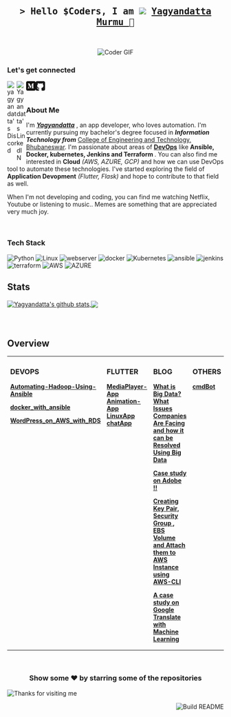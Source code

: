 <!-- Intro  -->
<h2 align="center">
        <samp>&gt; Hello $Coders, I am <img src="https://github.com/TheDudeThatCode/TheDudeThatCode/blob/master/Assets/Hi.gif" width="20px">
                <b><a target="_blank" href="https://www.linkedin.com/in/yagyandatta-murmu/">Yagyandatta Murmu </a>🧑</b>
        </samp>
</h2>
</br>

<!--Header-->

<p align="center">
  <img src="https://media.giphy.com/media/SWoSkN6DxTszqIKEqv/giphy.gif" alt="Coder GIF" width="500">
</p>

<!--social media-->
### **Let's get connected**


<a href="https://discord.gg/VvWzGtWE5k">
  <img align="left" alt="yagyandatta's Discord" width="22px" src="https://raw.githubusercontent.com/peterthehan/peterthehan/master/assets/discord.svg" />
</a>
<a href="https://www.linkedin.com/in/yagyandatta-murmu/">
  <img align="left" alt="Yagyandatta's LinkedIN" width="22px" src="https://raw.githubusercontent.com/peterthehan/peterthehan/master/assets/linkedin.svg" />
</a>
<a href="https://yagyandattamurmu.medium.com/">
  <img align="left" alt="Yagyandatta's Medium" width="22px" src="https://raw.githubusercontent.com/edent/SuperTinyIcons/1609a90daa755d4e9ca3797d09afcfbed245a305/images/svg/medium.svg" />
</a>
<a href="https://github.com/yagyandatta/yagyandatta/">
  <img align="left" alt="Yagyandatta's Github" width="22px" src="https://github.com/edent/SuperTinyIcons/blob/master/images/png/github.png?raw=true" />
</a>

</br></br>

<!--About Me-->

### **About Me**

I'm [***Yagyandatta***](https://www.linkedin.com/in/yagyandatta-murmu/) , an app  developer, who loves automation. I'm currently pursuing my bachelor's degree focused in ***Information Technology from*** [College of Engineering and Technology, Bhubaneswar](https://www.cet.edu.in/). I'm passionate about areas of [<b>DevOps</b>](https://en.wikipedia.org/wiki/DevOps) like <b>Ansible, Docker, kubernetes, Jenkins and Terraform </b>. You can also find me interested in  **Cloud** _(AWS, AZURE, GCP)_ and how we can use DevOps tool to automate these technologies. I've started exploring the field of **Application Devopment** _(Flutter, Flask)_ and hope to contribute to that field as well.

When I'm not developing and coding, you can find me watching Netflix, Youtube or listening to music.. Memes are something that are appreciated very much joy.

<br />

<!--technical skill-->

### **Tech Stack**

![Python](https://img.shields.io/badge/Python-grey?&style=for-the-badge&logo=python&logoColor=green)
![Linux](https://img.shields.io/badge/Linux-white?&style=for-the-badge&logo=linux&logoColor=black)
![webserver](https://img.shields.io/badge/webservers-black?&style=for-the-badge&logo=apache&logoColor=red)
![docker](https://img.shields.io/badge/docker-green?&style=for-the-badge&logo=docker&logoColor=blue)
![Kubernetes](https://img.shields.io/badge/Kubernetes-yellow?&style=for-the-badge&logo=kubernetes&logoColor=blue)
![ansible](https://img.shields.io/badge/Ansible-white?&style=for-the-badge&logo=Ansible&logoColor=black)
![jenkins](https://img.shields.io/badge/jenkins-black?&style=for-the-badge&logo=jenkins&logoColor=white)
![terraform](https://img.shields.io/badge/Terraform-white?&style=for-the-badge&logo=terraform&logoColor=blue)
![AWS](https://img.shields.io/badge/aws-black?&style=for-the-badge&logo=amazon&logoColor=orange)
![AZURE](https://img.shields.io/badge/Azure-blue?&style=for-the-badge&logo=microsoftazure&logoColor=white)

## Stats

<a href="https://github.com/hackcoderr/github-readme-stats">
  <img align="center" src="https://github-readme-stats.anuraghazra1.vercel.app/api?username=yagyandatta&show_icons=true&include_all_commits=true&theme=radical" alt="Yagyandatta's github stats" />
</a>
<a href="https://github.com/yagyandatta/github-readme-stats">

  <img align="center" src="https://github-readme-stats.anuraghazra1.vercel.app/api/top-langs/?username=yagyandatta&layout=compact&theme=radical" />
</a>

###

<br />

<!--My Learning-->

## Overview

<b>
<table><tr><td valign="top" width="33%">

### DEVOPS
<!-- recent_releases starts -->

[Automating-Hadoop-Using-Ansible](https://github.com/yagyandatta/Automating-Hadoop-Using-Ansible)

[docker_with_ansible](https://github.com/yagyandatta/docker_with_ansible)

[WordPress_on_AWS_with_RDS](https://github.com/yagyandatta/WordPress_on_AWS_with_RDS)

</td><td valign="top" width="25%">

### FLUTTER
<!-- recent_releases starts -->
 [MediaPlayer-App](https://github.com/yagyandatta/MediaPlayer-App)
 [Animation-App](https://github.com/yagyandatta/Animation-App)
 [LinuxApp](https://github.com/yagyandatta/LinuxApp)
 [chatApp](https://github.com/yagyandatta/chatApp)

</td><td valign="top" width="30%">

### BLOG
<!-- blog starts -->
[What is Big Data? What Issues Companies Are Facing and how it can be Resolved Using Big Data](https://yagyandattamurmu.medium.com/what-is-big-data-what-issues-companies-are-facing-and-how-it-can-be-resolved-using-big-data-76b3447d85a1)

[Case study on Adobe !!](https://yagyandattamurmu.medium.com/case-study-on-adobe-a4c84ac325dd)

[Creating Key Pair, Security Group , EBS Volume and Attach them to AWS Instance using AWS-CLI](https://yagyandattamurmu.medium.com/creating-key-pair-security-group-ebs-volume-and-attach-them-to-aws-instance-using-aws-cli-8cd8472672e9)

[A case study on Google Translate with Machine Learning](https://yagyandattamurmu.medium.com/a-case-study-on-google-translate-with-machine-learning-d6e2e0a8a47c)

</td><td valign="top" width="50%">

### OTHERS

<!-- tils starts -->

[cmdBot](https://github.com/yagyandatta/cmdBot)

</td></tr></table> </b>

<br />

<div align="center">

### Show some ❤️ by starring some of the repositories

</div>

<img height="120" alt="Thanks for visiting me" width="100%" src="https://raw.githubusercontent.com/BrunnerLivio/brunnerlivio/master/images/marquee.svg" />

<a href="https://github.com/yagyandatta"><img src="https://github.com/simonw/simonw/workflows/Build%20README/badge.svg" align="right" alt="Build README">

[GitHub]: https://github.com/yagyandatta
[instagram]: https://instagram.com/unos_0923
[linkedin]: https://www.linkedin.com/in/yagyandatta-murmu/
[medium]: https://yagyandatta.medium.com/
[gmail]: mailto:yagyandattamurmu@gmail.com
[visualstudio]: https://visualstudio.microsoft.com/
[git]: https://git-scm.com/
[terminal]: https://en.wikipedia.org/wiki/Bash_(Unix_shell)
